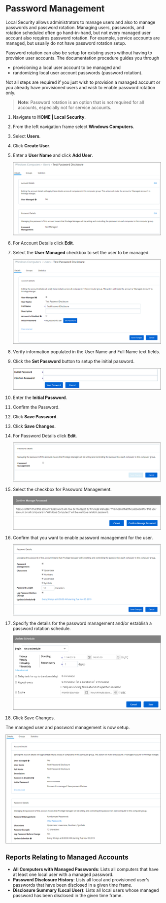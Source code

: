 [title]: # (Password Management)
[tags]: # (managed users)
[priority]: # (3004)
# Password Management

Local Security allows administrators to manage users and also to manage passwords and password rotation. Managing users, passwords, and rotation scheduled often go hand-in-hand, but not every managed user account also requires password rotation. For example, service accounts are managed, but usually do not have password rotation setup.

Password rotation can also be setup for existing users without having to provision user accounts. The documentation procedure guides you through

* provisioning a local user account to be managed and
* randomizing local user account passwords (password rotation).

Not all steps are required if you just wish to provision a managed account or you already have provisioned users and wish to enable password rotation only.

>**Note**: Password rotation is an option that is not required for all accounts, especially not for service accounts.

1. Navigate to __HOME | Local Security__.
1. From the left navigation frame select __Windows Computers__.
1. Select __Users__.
1. Click __Create User__.
1. Enter a __User Name__ and click __Add User__.

   ![New User](images/pw-mgmt/pwd-1.png)
1. For Account Details click __Edit__.
1. Select the __User Managed__ checkbox to set the user to be managed.

   ![Set user to managed](images/pw-mgmt/pwd-2.png)
1. Verify information populated in the User Name and Full Name text fields.
1. Click the __Set Password__ button to setup the initial password.

   ![Set initial password](images/pw-mgmt/pwd-3.png)
1. Enter the __Initial Password__.
1. Confirm the Password.
1. Click __Save Password__.
1. Click __Save Changes__.
1. For Password Details click __Edit__.

   ![Select Password Management](images/pw-mgmt/pwd-4.png)
1. Select the checkbox for Password Management.

   ![Confirm password management](images/pw-mgmt/pwd-5.png)
1. Confirm that you want to enable password management for the user.

   ![Password management confirmation](images/pw-mgmt/pwd-6.png)
1. Specify the details for the password management and/or establish a password rotation schedule.

   ![Details](images/pw-mgmt/pwd-8.png)
1. Click Save Changes.

The managed user and password management is now setup.

![Fully setup user](images/pw-mgmt/pwd-7.png)

## Reports Relating to Managed Accounts

* __All Computers with Managed Passwords__: Lists all computers that have at least one local user with a managed password.
* __Password Disclosure History__: Lists all local and provisioned user's passwords that have been disclosed in a given time frame.
* __Disclosure Summary (Local User)__: Lists all local users whose managed password has been disclosed in the given time frame.
